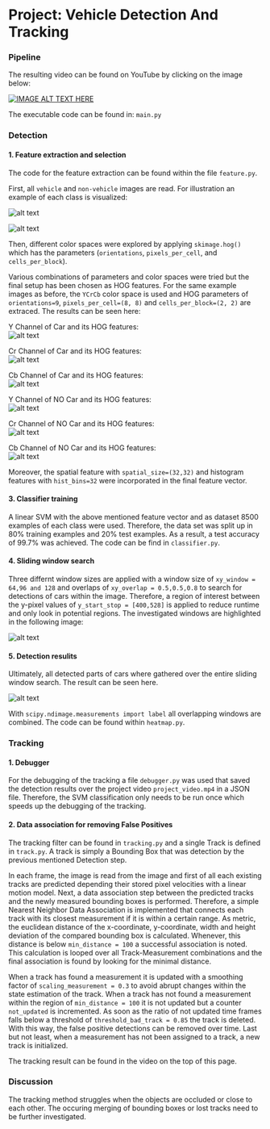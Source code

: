 # Project: Vehicle Detection And Tracking

[//]: # (Image References)

[image1]: ./output_images/Car.png "Car"
[image2]: ./output_images/No_Car.png "No Car"
[image3]: ./output_images/Car_Channel_0.png "Y Channel of Car"
[image4]: ./output_images/Car_Channel_1.png "Cr Channel of Car"
[image5]: ./output_images/Car_Channel_2.png "Cb Channel of Car"
[image6]: ./output_images/No_Car_Channel_0.png "Y Channel of No Car"
[image7]: ./output_images/No_Car_Channel_1.png "Cr Channel of No Car"
[image8]: ./output_images/No_Car_Channel_2.png "Cb Channel of No Car"
[image9]: ./output_images/Windows.png "Sliding windows"
[image10]: ./output_images/FirstDetection.png "Detected Boxes"

### Pipeline

The resulting video can be found on YouTube by clicking on the image below:

[![IMAGE ALT TEXT HERE](https://img.youtube.com/vi/Iu0Fz_IW6Ak/0.jpg)](https://youtu.be/Iu0Fz_IW6Ak)

The executable code can be found in: `main.py`

### Detection

#### 1. Feature extraction and selection

The code for the feature extraction can be found within the file `feature.py`.  

First, all `vehicle` and `non-vehicle` images are read. For illustration an example of each class is visualized:

![alt text][image1]

![alt text][image2]

Then, different color spaces were explored by applying `skimage.hog()` which has the parameters (`orientations`, `pixels_per_cell`, and `cells_per_block`).

Various combinations of parameters and color spaces were tried but the final setup has been chosen as HOG features.
For the same example images as before, the `YCrCb` color space is used and HOG parameters of `orientations=9`, `pixels_per_cell=(8, 8)` and `cells_per_block=(2, 2)` are extraced. The results can be seen here:  

Y Channel of Car and its HOG features:  
![alt text][image3]

Cr Channel of Car and its HOG features:  
![alt text][image4]

Cb Channel of Car and its HOG features:  
![alt text][image5]

Y Channel of NO Car and its HOG features:  
![alt text][image6]

Cr Channel of NO Car and its HOG features:  
![alt text][image7]

Cb Channel of NO Car and its HOG features:  
![alt text][image8]

Moreover, the spatial feature with `spatial_size=(32,32)` and histogram features with `hist_bins=32` were incorporated in the final feature vector.

#### 3. Classifier training

A linear SVM with the above mentioned feature vector and as dataset 8500 examples of each class were used. Therefore, the data set was split up in 80% training examples and 20% test examples. As a result, a test accuracy of 99.7% was achieved. The code can be find in `classifier.py`.

#### 4. Sliding window search

Three differnt window sizes are applied with a window size of `xy_window = 64,96 and 128` and overlaps of `xy_overlap = 0.5,0.5,0.8` to search for detections of cars within the image. Therefore, a region of interest between the y-pixel values of `y_start_stop = [400,528]` is applied to reduce runtime and only look in potential regions. The investigated windows are highlighted in the following image:  

![alt text][image9]

#### 5. Detection resulits

Ultimately, all detected parts of cars where gathered over the entire sliding window search. The result can be seen here.  

![alt text][image10]

With `scipy.ndimage.measurements import label` all overlapping windows are combined. The code can be found within `heatmap.py`.

### Tracking

#### 1. Debugger

For the debugging of the tracking a file `debugger.py` was used that saved the detection results over the project video `project_video.mp4` in a JSON file. Therefore, the SVM classification only needs to be run once which speeds up the debugging of the tracking.

#### 2. Data association for removing False Positives

The tracking filter can be found in `tracking.py` and a single Track is defined in `track.py`. A track is simply a Bounding Box that was detection by the previous mentioned Detection step.  

In each frame, the image is read from the image and first of all each existing tracks are predicted depending their stored pixel velocities with a linear motion model. Next, a data association step between the predicted tracks and the newly measured bounding boxes is performed. Therefore, a simple Nearest Neighbor Data Association is implemented that connects each track with its closest measurement if it is within a certain range. As metric, the euclidean distance of the x-coordinate, y-coordinate, width and height deviation of the compared bounding box is calculated. Whenever, this distance is below `min_distance = 100` a successful association is noted. This calculation is looped over all Track-Measurement combinations and the final association is found by looking for the minimal distance.  

When a track has found a measurement it is updated with a smoothing factor of `scaling_measurement = 0.3` to avoid abrupt changes within the state estimation of the track. When a track has not found a measurement within the region of `min_distance = 100` it is not updated but a counter `not_updated` is incremented. As soon as the ratio of not updated time frames falls below a threshold of `threshold_bad_track = 0.85` the track is deleted. With this way, the false positive detections can be removed over time. Last but not least, when a measurement has not been assigned to a track, a new track is initialized.  

The tracking result can be found in the video on the top of this page.

### Discussion

The tracking method struggles when the objects are occluded or close to each other. The occuring merging of bounding boxes or lost tracks need to be further investigated.

